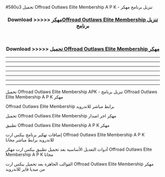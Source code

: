 #580u3 تحميل Offroad Outlaws Elite Membership  A P K - تنزيل برنامج مهكر



<div align="center">
<h3>Download >>>>> <a href="https://runaway1.web.app/?sq=Offroad Outlaws Elite Membership ">مهكرOffroad Outlaws Elite Membership  تنزيل برنامج</a></h3><br>

<h3>Download >>>>> <a href="https://runaway1.web.app/?sq=Offroad Outlaws Elite Membership ">تحميل Offroad Outlaws Elite Membership  مهكر</a></h3>
</div>


----------------------------------------------------------

----------------------------------------------------------

----------------------------------------------------------

----------------------------------------------------------

----------------------------------------------------------

----------------------------------------------------------

----------------------------------------------------------

تحميل Offroad Outlaws Elite Membership  APK - تنزيل برنامج Offroad Outlaws Elite Membership  A P K مهكر

Offroad Outlaws Elite Membership  برابط مباشر للاندرويد

تحميل Offroad Outlaws Elite Membership  مهكر اخر اصدار

تطبيق Offroad Outlaws Elite Membership  A P K مهكر

إضافات تهكير برنامج بيكس ارت Offroad Outlaws Elite Membership  A P K للاندرويد برابط مباشر مجانا

أدوات التعديل الأساسية بعد تحميل تطبيق بيكس ارت مهكر Offroad Outlaws Elite Membership  A P K مجانا

القوالب الجاهزة بعد تحميل بيكس ارت Offroad Outlaws Elite Membership  مهكر من ميديا فاير للاندرويد


